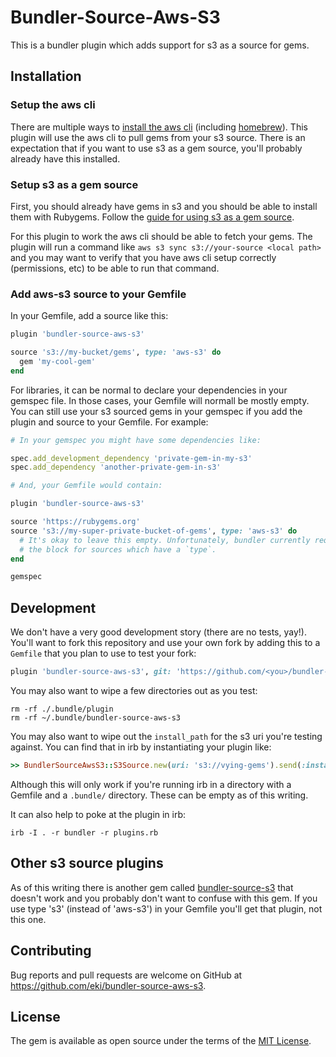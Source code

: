 # Bundler-Source-Aws-S3

This is a bundler plugin which adds support for s3 as a source for gems.

## Installation

### Setup the aws cli

There are multiple ways to [install the aws
cli](https://docs.aws.amazon.com/cli/latest/userguide/cli-chap-install.html)
(including [homebrew](https://formulae.brew.sh/formula/awscli)). This plugin
will use the aws cli to pull gems from your s3 source. There is an expectation
that if you want to use s3 as a gem source, you'll probably already have this
installed.

### Setup s3 as a gem source

First, you should already have gems in s3 and you should be able to install
them with Rubygems. Follow the [guide for using s3 as a gem
source](https://guides.rubygems.org/using-s3-source/).

For this plugin to work the aws cli should be able to fetch your gems. The
plugin will run a command like `aws s3 sync s3://your-source <local path>` and
you may want to verify that you have aws cli setup correctly (permissions,
etc) to be able to run that command.

### Add aws-s3 source to your Gemfile

In your Gemfile, add a source like this:

```ruby
plugin 'bundler-source-aws-s3'

source 's3://my-bucket/gems', type: 'aws-s3' do
  gem 'my-cool-gem'
end
```

For libraries, it can be normal to declare your dependencies in your gemspec
file. In those cases, your Gemfile will normall be mostly empty. You can still
use your s3 sourced gems in your gemspec if you add the plugin and source to
your Gemfile. For example:

```ruby
# In your gemspec you might have some dependencies like:

spec.add_development_dependency 'private-gem-in-my-s3'
spec.add_dependency 'another-private-gem-in-s3'

# And, your Gemfile would contain:

plugin 'bundler-source-aws-s3'

source 'https://rubygems.org'
source 's3://my-super-private-bucket-of-gems', type: 'aws-s3' do
  # It's okay to leave this empty. Unfortunately, bundler currently requires
  # the block for sources which have a `type`.
end

gemspec
```

## Development

We don't have a very good development story (there are no tests, yay!). You'll
want to fork this repository and use your own fork by adding this to a
`Gemfile` that you plan to use to test your fork:

```ruby
plugin 'bundler-source-aws-s3', git: 'https://github.com/<you>/bundler-source-aws-s3.git'
```

You may also want to wipe a few directories out as you test:

```
rm -rf ./.bundle/plugin
rm -rf ~/.bundle/bundler-source-aws-s3
```

You may also want to wipe out the `install_path` for the s3 uri you're testing
against. You can find that in irb by instantiating your plugin like:

```ruby
>> BundlerSourceAwsS3::S3Source.new(uri: 's3://vying-gems').send(:install_path)
```

Although this will only work if you're running irb in a directory with a
Gemfile and a `.bundle/` directory. These can be empty as of this writing.

It can also help to poke at the plugin in irb:

```
irb -I . -r bundler -r plugins.rb
```

## Other s3 source plugins

As of this writing there is another gem called
[bundler-source-s3](https://rubygems.org/gems/bundler-source-s3) that doesn't
work and you probably don't want to confuse with this gem. If you use type 's3'
(instead of 'aws-s3') in your Gemfile you'll get that plugin, not this one.

## Contributing

Bug reports and pull requests are welcome on GitHub at
https://github.com/eki/bundler-source-aws-s3.

## License

The gem is available as open source under the terms of the [MIT License](https://opensource.org/licenses/MIT).
